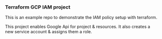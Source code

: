 ### Terraform GCP IAM project

This is an example repo to demonstrate the IAM policy setup with terraform.

This project enables Google Api for project & resources. It also creates a new service account & assigns them a role. 
